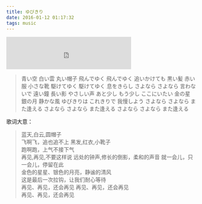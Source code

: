 ```yaml
---
title: ゆびきり
date: 2016-01-12 01:17:32
tags: music
---
```


<iframe frameborder="no" border="0" marginwidth="0" marginheight="0" width=330 height=86 src="http://music.163.com/outchain/player?type=2&id=523591&auto=0&height=66"></iframe>

<blockquote class="blockquote-center">
青い空 白い雲 丸い帽子 		
飛んでゆく 飛んでゆく 追いかけても 			
黒い髪 赤い服 小さな靴		
駆けてゆく 駆けてゆく 息をきらし 			
さよなら さよなら 言わないで  			
遠い鐘 長い影 やさしい声  				
あと少し もう少し ここにいたい  		 	
金の星 銀の月 静かな風  			
ゆびきりは これきりで 我慢しよう  			
さよなら さよなら また逢える  			
さよなら さよなら また逢える
さよなら さよなら また逢える  			
</blockquote>

<!--more-->
			
歌词大意：
>	蓝天,白云,圆帽子 	
>	飞啊飞，追也追不上 
>	黑发,红衣,小靴子	
>	跑啊跑，上气不接下气  		
>	再见,再见,不要这样说 
>	远处的钟声,修长的倒影，柔和的声音
>	就一会儿，只一会儿，停留在此  
>	金色的星星、银色的月亮，静谧的清风  	
>	这是最后一次拉钩，让我们耐心等待  	
>	再见、再见，还会再见 
>	再见、再见，还会再见  	
>	再见、再见，还会再见  		